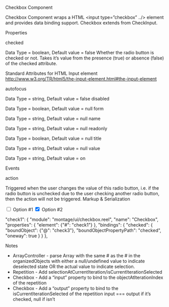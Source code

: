 Checkbox Component

Checkbox Component wraps a HTML <input type=”checkbox” ../> element and provides data binding support. Checkbox extends from CheckInput.

Properties

checked

Data Type = boolean, Default value = false
Whether the radio button is checked or not. Takes it’s value from the presence (true) or absence (false) of the checked attribute.


Standard Attributes for HTML Input element
http://www.w3.org/TR/html5/the-input-element.html#the-input-element

autofocus

Data Type = string, Default value = false
disabled

Data Type = boolean, Default value = null
form

Data Type = string, Default value = null
name

Data Type = string, Default value = null
readonly

Data Type = boolean, Default value = null
title

Data Type = string, Default value = null
value

Data Type = string, Default value = on

Events

action

Triggered when the user changes the value of this radio button, i.e. if the radio button is unchecked due to the user checking another radio button, then the action will not be triggered.
Markup & Serialization

<label>
      <input type="checkbox" id="check1" name="checkbox-group" />
      Option #1
</label>
<label>
    <input type="checkbox" id="check2" name="checkbox-group" checked/>
    Option #2
</label>


"check1": {
            "module": "montage/ui/checkbox.reel",
            "name": "Checkbox",
            "properties": {
                "element": {"#": "check1"}
            },
            "bindings": {
                "checked": {
                    "boundObject": {"@": "check3"},
                    "boundObjectPropertyPath": "checked",
                    "oneway": true
                }
            }
        },


Notes

* ArrayController - parse Array with the same # as the # in the organizedObjects with either a null/undefined value to indicate deselected state OR the actual value to indicate selection.
* Repetition - Add selectionAtCurrentIteration/isCurrentIterationSelected
* Checkbox - Add a “input” property to bind to the objectAtIterationIndex of the repetition
* Checkbox - Add a “output”  property to bind to the isCurrentIterationSelected of the repetition
	input === output if it’s checked, null if isn’t